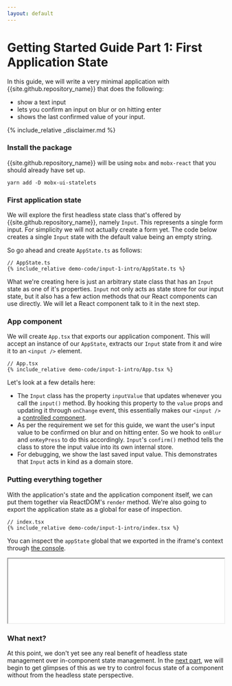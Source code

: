```yaml
---
layout: default
---
```


# Getting Started Guide Part 1: First Application State

In this guide, we will write a very minimal application with
{{site.github.repository_name}} that does the following:

- show a text input
- lets you confirm an input on blur or on hitting enter
- shows the last confirmed value of your input.

{% include_relative _disclaimer.md %}

### Install the package

{{site.github.repository_name}} will be using `mobx` and `mobx-react` that you
should already have set up.

```
yarn add -D mobx-ui-statelets
```

### First application state

We will explore the first headless state class that's offered by
{{site.github.repository_name}}, namely `Input`. This represents a single
form input. For simplicity we will not actually create a form yet. The code
below creates a single `Input` state with the default value being an empty
string.

So go ahead and create `AppState.ts` as follows:

```tsx
// AppState.ts
{% include_relative demo-code/input-1-intro/AppState.ts %}
```

What we're creating here is just an arbitrary state class that has an `Input`
state as one of it's properties. `Input` not only acts as state store for our
input state, but it also has a few action methods that our React components
can use directly. We will let a React component talk to it in the next step.

### App component

We will create `App.tsx` that exports our application component. This will accept
an instance of our `AppState`, extracts our `Input` state from it and wire it to
an `<input />` element.

```tsx
// App.tsx
{% include_relative demo-code/input-1-intro/App.tsx %}
```

Let's look at a few details here:

- The `Input` class has the property `inputValue` that updates whenever you
  call the `input()` method. By hooking this property to the `value` props and
  updating it through `onChange` event, this essentially makes our `<input />`
  a [controlled component](https://reactjs.org/docs/forms.html#controlled-components).
- As per the requirement we set for this guide, we want the user's input value
  to be confirmed on blur and on hitting enter. So we hook to `onBlur` and
  `onKeyPress` to do this accordingly. `Input`'s `confirm()` method tells the
  class to store the input value into its own internal store.
- For debugging, we show the last saved input value. This demonstrates that
  `Input` acts in kind as a domain store.

### Putting everything together

With the application's state and the application component itself, we can put
them together via ReactDOM's `render` method. We're also going to export the
application state as a global for ease of inspection.

```tsx
// index.tsx
{% include_relative demo-code/input-1-intro/index.tsx %}
```

You can inspect the `appState` global that we exported in the iframe's context through
[the console](https://allthingscraig.com/blog/2013/03/13/chrome-console-and-iframes/).

<iframe 
    id="{{site.github.repository_name}} demo"
    src="../demo/input-1-intro/index.html" width="100%">
</iframe>

### What next?

At this point, we don't yet see any real benefit of headless state management
over in-component state management. In the [next part](./getting-started-2.md), we will
begin to get glimpses of this as we try to control focus state of a component
without from the headless state perspective.
